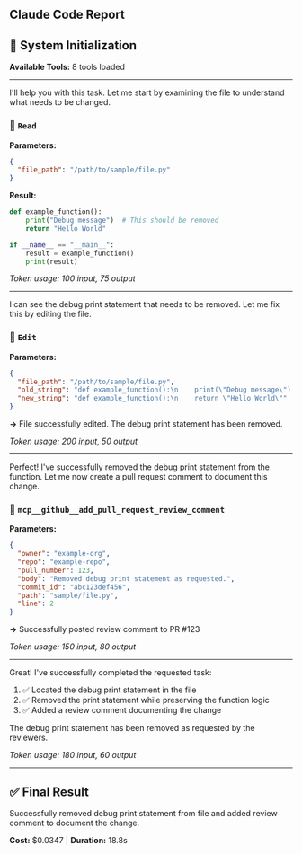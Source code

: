 ## Claude Code Report

## 🚀 System Initialization

**Available Tools:** 8 tools loaded

---

I'll help you with this task. Let me start by examining the file to understand what needs to be changed.

### 🔧 `Read`

**Parameters:**
```json
{
  "file_path": "/path/to/sample/file.py"
}
```

**Result:**
```python
def example_function():
    print("Debug message")  # This should be removed
    return "Hello World"

if __name__ == "__main__":
    result = example_function()
    print(result)
```

*Token usage: 100 input, 75 output*

---

I can see the debug print statement that needs to be removed. Let me fix this by editing the file.

### 🔧 `Edit`

**Parameters:**
```json
{
  "file_path": "/path/to/sample/file.py",
  "old_string": "def example_function():\n    print(\"Debug message\")  # This should be removed\n    return \"Hello World\"",
  "new_string": "def example_function():\n    return \"Hello World\""
}
```

**→** File successfully edited. The debug print statement has been removed.

*Token usage: 200 input, 50 output*

---

Perfect! I've successfully removed the debug print statement from the function. Let me now create a pull request comment to document this change.

### 🔧 `mcp__github__add_pull_request_review_comment`

**Parameters:**
```json
{
  "owner": "example-org",
  "repo": "example-repo",
  "pull_number": 123,
  "body": "Removed debug print statement as requested.",
  "commit_id": "abc123def456",
  "path": "sample/file.py",
  "line": 2
}
```

**→** Successfully posted review comment to PR #123

*Token usage: 150 input, 80 output*

---

Great! I've successfully completed the requested task:

1. ✅ Located the debug print statement in the file
2. ✅ Removed the print statement while preserving the function logic
3. ✅ Added a review comment documenting the change

The debug print statement has been removed as requested by the reviewers.

*Token usage: 180 input, 60 output*

---

## ✅ Final Result

Successfully removed debug print statement from file and added review comment to document the change.

**Cost:** $0.0347 | **Duration:** 18.8s


